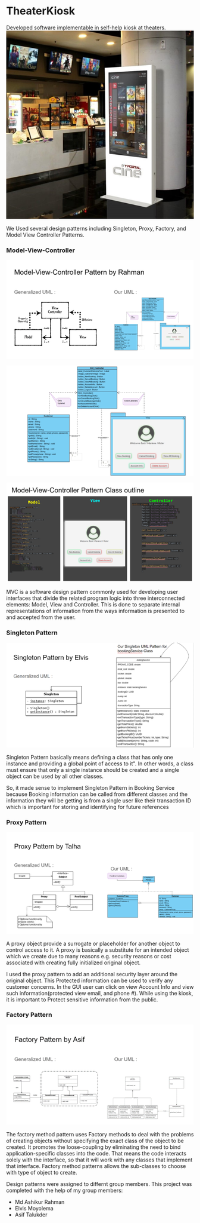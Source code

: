 # TheaterKiosk


Developed software implementable in self-help kiosk at theaters.
![alt text](https://github.com/TalhaJ27/TheaterKiosk/blob/master/Theater-Kiosk.jpg?raw=true)


We Used several design patterns including Singleton, Proxy, Factory, and Model View Controller Patterns.


### Model-View-Controller
![alt text](https://github.com/TalhaJ27/TheaterKiosk/blob/master/MVC1.png?raw=true)

![alt text](https://github.com/TalhaJ27/TheaterKiosk/blob/master/MVC2.png?raw=true)

![alt text](https://github.com/TalhaJ27/TheaterKiosk/blob/master/MVC3.png?raw=true)

MVC is a software design pattern commonly used for developing user interfaces that divide the related program logic into three interconnected elements: Model, View and Controller. This is done to separate internal representations of information from the ways information is presented to and accepted from the user.

### Singleton Pattern
![alt text](https://github.com/TalhaJ27/TheaterKiosk/blob/master/Singleton.png?raw=true)

Singleton Pattern basically means defining a class that has only one instance and providing a global point of access to it". In other words, a class must ensure that only a single instance should be created and a single object can be used by all other classes.

So, it made sense to implement Singleton Pattern in Booking Service because Booking information can be called from different classes and the information they will be getting is from a single user like their transaction ID which is important for storing and identifying for future references

### Proxy Pattern
![alt text](https://github.com/TalhaJ27/TheaterKiosk/blob/master/Proxy.png?raw=true)

A proxy object provide a surrogate or placeholder for another object to control access to it. A proxy is basically a substitute for an intended object which we create due to many reasons e.g. security reasons or cost associated with creating fully initialized original object.

I used the proxy pattern to add an additional security layer around the original object.
This Protected information can be used to verify any customer concerns. In the GUI user can click on view Account Info and view such information(protected view email, and phone #). While using the kiosk, it is important to Protect sensitive information from the public.

### Factory Pattern
![alt text](https://github.com/TalhaJ27/TheaterKiosk/blob/master/Factory%20Pattern.png?raw=true)


The factory method pattern uses Factory methods to deal with the problems of creating objects without specifying the exact class of the object to be created.
It promotes the loose-coupling by eliminating the need to bind application-specific classes into the code. That means the code interacts solely with the interface, so that it will work with any classes that implement that interface.
Factory method patterns allows the sub-classes to choose with type of object to create.


Design patterns were assigned to differnt group members.
This project was completed with the help of my group members:
- Md Ashikur Rahman
- Elvis Moyolema
- Asif Talukder
